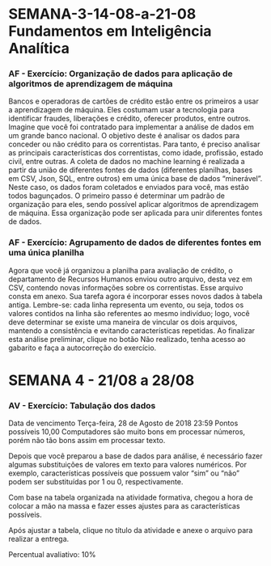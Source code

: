 # SEMANA-3-14-08-a-21-08 Fundamentos em Inteligência Analítica
### AF - Exercício: Organização de dados para aplicação de algoritmos de aprendizagem de máquina

Bancos e operadoras de cartões de crédito estão entre os primeiros a usar a aprendizagem de máquina. Eles costumam usar a tecnologia para identificar fraudes, liberações e crédito, oferecer produtos, entre outros. Imagine que você foi contratado para implementar a análise de dados em um grande banco nacional. O objetivo deste é analisar os dados para conceder ou não crédito para os correntistas. Para tanto, é preciso analisar as principais características dos correntistas, como idade, profissão, estado civil, entre outras.
A coleta de dados no machine learning é realizada a partir da união de diferentes fontes de dados (diferentes planilhas, bases em CSV, Json, SQL, entre outros) em uma única base de dados “minerável”.
Neste caso, os dados foram coletados e enviados para você, mas estão todos bagunçados. O primeiro passo é determinar um padrão de organização para eles, sendo possível aplicar algoritmos de aprendizagem de máquina. Essa organização pode ser aplicada para unir diferentes fontes de dados.

### AF - Exercício: Agrupamento de dados de diferentes fontes em uma única planilha

Agora que você já organizou a planilha para avaliação de crédito, o departamento de Recursos Humanos enviou outro arquivo, desta vez em CSV, contendo novas informações sobre os correntistas. Esse arquivo consta em anexo. Sua tarefa agora é incorporar esses novos dados à tabela antiga.
Lembre-se: cada linha representa um evento, ou seja, todos os valores contidos na linha são referentes ao mesmo indivíduo; logo, você deve determinar se existe uma maneira de vincular os dois arquivos, mantendo a consistência e evitando características repetidas.
Ao finalizar esta análise preliminar, clique no botão Não realizado, tenha acesso ao gabarito e faça a autocorreção do exercício.

# SEMANA 4 - 21/08 a 28/08
### AV - Exercício: Tabulação dos dados

Data de vencimento
Terça-feira, 28 de Agosto de 2018
23:59
Pontos possíveis
10,00
Computadores são muito bons em processar números, porém não tão bons assim em processar texto.

Depois que você preparou a base de dados para análise, é necessário fazer algumas substituições de valores em texto para valores numéricos. Por exemplo, características possíveis que possuem valor “sim” ou “não” podem ser substituídas por 1 ou 0, respectivamente.

Com base na tabela organizada na atividade formativa, chegou a hora de colocar a mão na massa e fazer esses ajustes para as características possíveis.

Após ajustar a tabela, clique no título da atividade e anexe o arquivo para realizar a entrega.

Percentual avaliativo: 10%
